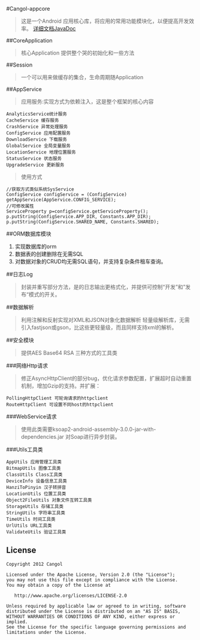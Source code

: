 #Cangol-appcore

>这是一个Android 应用核心库，将应用的常用功能模块化，以便提高开发效率。
>[详细文档JavaDoc](http://cangol.github.io/Cangol-appcore)

##CoreApplication
>核心Application 提供整个哭的初始化和一些方法

##Session
>一个可以用来做缓存的集合，生命周期随Application

##AppService
>应用服务:实现方式为依赖注入，这是整个框架的核心内容

	AnalyticsService统计服务
	CacheService 缓存服务
	CrashService 异常处理服务
	ConfigService 应用配置服务
	DownloadService 下载服务
	GlobalService 全局变量服务
	LocationService 地理位置服务
	StatusService 状态服务
	UpgradeService 更新服务

>使用方式
	
	//获取方式类似系统SysService
	ConfigService configService = (ConfigService) getAppService(AppService.CONFIG_SERVICE);
	//可修改属性
	ServiceProperty p=configService.getServiceProperty();
	p.putString(ConfigService.APP_DIR, Constants.APP_DIR);
	p.putString(ConfigService.SHARED_NAME, Constants.SHARED);
			
##ORM数据库模块

1. 实现数据库的orm
2. 数据表的创建删除在无需SQL
3. 对数据对象的CRUD均无需SQL语句，并支持复杂条件租车查询。

##日志Log
>封装并重写部分方法，是的日志输出更格式化，并提供可控制“开发”和”发布“模式的开关。

##数据解析
>利用注解和反射实现对XML和JSON对象化数据解析
 轻量级解析库，无需引入fastjson或gson，比这些更轻量级，而且同样支持xml的解析。

##安全模块
>提供AES Base64 RSA 三种方式的工具类

###网络Http请求

>修正AsyncHttpClient的部分bug，优化请求参数配置，扩展超时自动重置机制，增加Gzip的支持。并扩展：

	PollingHttpClient 可轮询请求的httpclient
	RouteHttpClient 可设置不同host的httpclient
###WebService请求
>使用此类需要ksoap2-android-assembly-3.0.0-jar-with-dependencies.jar 对Soap进行异步封装。



###Utils工具类

	AppUtils 应用管理工具类
	BitmapUtils 图像工具类
	ClassUtils Class工具类
	DeviceInfo 设备信息工具类
	HanziToPinyin 汉子转拼音
	LocationUtils 位置工具类
	Object2FileUtils 对象文件互转工具类
	StorageUtils 存储工具类
	StringUtils 字符串工具类
	TimeUtils 时间工具类
	UrlUtils URL工具类
	ValidateUtils 验证工具类

License
-----------

    Copyright 2012 Cangol

    Licensed under the Apache License, Version 2.0 (the "License");
    you may not use this file except in compliance with the License.
    You may obtain a copy of the License at

       http://www.apache.org/licenses/LICENSE-2.0

    Unless required by applicable law or agreed to in writing, software
    distributed under the License is distributed on an "AS IS" BASIS,
    WITHOUT WARRANTIES OR CONDITIONS OF ANY KIND, either express or implied.
    See the License for the specific language governing permissions and
    limitations under the License.

